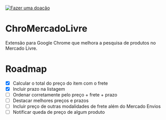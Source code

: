 [![Fazer uma doação](https://img.shields.io/badge/Donate-PayPal-green.svg)](https://www.paypal.com/cgi-bin/webscr?cmd=_donations&business=D5KHS5GJPJ5PQ&currency_code=BRL&source=url)

# ChroMercadoLivre
Extensão para Google Chrome que melhora a pesquisa de produtos no Mercado Livre.

# Roadmap

- [x] Calcular o total do preço do item com o frete
- [x] Incluir prazo na listagem
- [ ] Ordenar corretamente pelo preço + frete + prazo
- [ ] Destacar melhores preços e prazos
- [ ] Incluir preço de outras modalidades de frete além do Mercado Envios
- [ ] Notificar queda de preço de algum produto